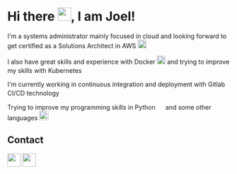 # Hi there <img src="https://raw.githubusercontent.com/MartinHeinz/MartinHeinz/master/wave.gif" width="30px" Hieght="30px" >, I am Joel!

I'm a systems administrator mainly focused in cloud and looking forward to get certified as a Solutions Architect in AWS <img src="https://upload.wikimedia.org/wikipedia/commons/thumb/9/93/Amazon_Web_Services_Logo.svg/1024px-Amazon_Web_Services_Logo.svg.png" width="19px" Hieght="19px" >

I also have great skills and experience with Docker <img src="https://www.docker.com/sites/default/files/d8/2019-07/Moby-logo.png" width="19px" Hieght="19px" > and trying to improve my skills with Kubernetes <img src="https://upload.wikimedia.org/wikipedia/commons/0/00/Kubernetes_%28container_engine%29.png" width="17px" Hieght="17px" >

I'm currently working in continuous integration and deployment with Gitlab CI/CD technology <img src="https://upload.wikimedia.org/wikipedia/commons/thumb/1/18/GitLab_Logo.svg/1200px-GitLab_Logo.svg.png" width="17px" Hieght="17px" >

Trying to improve my programming skills in Python <img src="https://www.jing.fm/clipimg/full/53-537670_python-png-file-python-logo-png.png" width="15px" Hieght="15px" > and some other languages <img src="https://upload.wikimedia.org/wikipedia/commons/thumb/2/27/PHP-logo.svg/1280px-PHP-logo.svg.png" width="21px" Hieght="21px" > <img src="https://upload.wikimedia.org/wikipedia/commons/thumb/9/99/Unofficial_JavaScript_logo_2.svg/480px-Unofficial_JavaScript_logo_2.svg.png" width="16px" Hieght="16px" >

## Contact

<a href = "mailto: joeltabernefernandez@gmail.com"><img src="https://image.flaticon.com/icons/png/512/281/281769.png" width="30px" Hieght="30px" ></a>
<a href = "https://www.linkedin.com/in/joeltabernefernandez/"><img src="https://upload.wikimedia.org/wikipedia/commons/thumb/c/ca/LinkedIn_logo_initials.png/240px-LinkedIn_logo_initials.png" width="30px" Hieght="30px" ></a>
